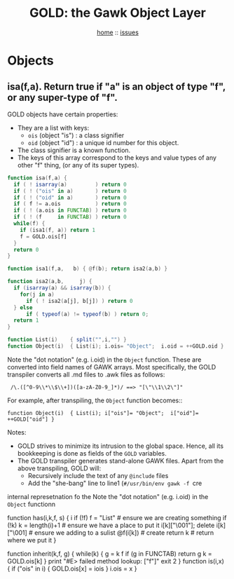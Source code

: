 <a name=top>
<h1 align=center>GOLD: the Gawk Object Layer</h1>
<p  align=center>
<a href="http://github.com/golden/one/master/blob/README.md#top">home</a> :: 
<a href="http://github.com/golden/issues">issues</a> 
</p>

# Objects

## isa(f,a). Return true if "a" is an object of type "f", or any super-type of "f".
GOLD objects have certain properties:

- They are a list with keys:
  - `ois` (object "is") : a class signifier
  - `oid` (object "id") : a unique id number for this object.
- The  class signifier is a  known function.
- The keys of this array correspond to the keys and value types 
  of any other "f" thing, (or any of its super types).

```awk
function isa(f,a) {
  if ( ! isarray(a)         ) return 0
  if ( ! ("ois" in a)       ) return 0 
  if ( ! ("oid" in a)       ) return 0 
  if ( f != a.ois           ) return 0
  if ( ! (a.ois in FUNCTAB) ) return 0
  if ( ! (f     in FUNCTAB) ) return 0
  while(f) { 
    if (isa1(f, a)) return 1
    f = GOLD.ois[f]
  }
  return 0
}

function isa1(f,a,   b) { @f(b); return isa2(a,b) }

function isa2(a,b,     j) {
  if (isarray(a) && isarray(b)) {
    for(j in a) 
      if ( ! isa2(a[j], b[j]) ) return 0
  } else
      if ( typeof(a) != typeof(b) ) return 0;
  return 1
}
```
```awk
function List(i)    { split("",i,"") }
function Object(i)  { List(i); i.ois= "Object";  i.oid = ++GOLD.oid }
```

Note the "dot notation" (e.g. i.oid) in the `Object` function. These
are converted into field names of GAWK arrays. Most specifically, the GOLD transpiler
converts all  .md files to .awk files as follows:

     /\.([^0-9\\*\\$\\+])([a-zA-Z0-9_]*)/ ==> "[\"\\1\\2\"]"

For example, after transpiling, the `Object` function becomes::

    function Object(i)  { List(i); i["ois"]= "Object";  i["oid"]= ++GOLD["oid"] }

Notes:
- GOLD strives to minimize its intrusion to the global space. Hence, all its bookkeeping
  is done as fields of the `GOLD` variables.
- The GOLD transpiler generates stand-alone GAWK files. Apart from the above
  transpiling, GOLD will:
  - Recursively include the text of any `@include` files
  - Add the "she-bang" line to line1 (`#/usr/bin/env gawk -f `cre

 internal represetnation fo the
Note the "dot notation" (e.g. i.oid) in the `Object` functionn

function has(i,k,f, s) { i
   if (!f) f = "List"               # ensure we are creating something
   if (!k) k = length(i)+1          # ensure we have a place to put it
   i[k]["\001"]; delete i[k]["\001] # ensure we adding to a sulist
   @f(i[k])                         # create
   return k                         # return where we put it
}

function inherit(k,f,   g) {
  while(k) {
    g = k f
    if (g in FUNCTAB) return g
    k = GOLD.ois[k]
  }
  print "#E> failed method lookup: ["f"]"
  exit 2
}
function is(i,x) {
  if ("ois" in i) { GOLD.ois[x] = iois }
  i.ois = x
}
```
